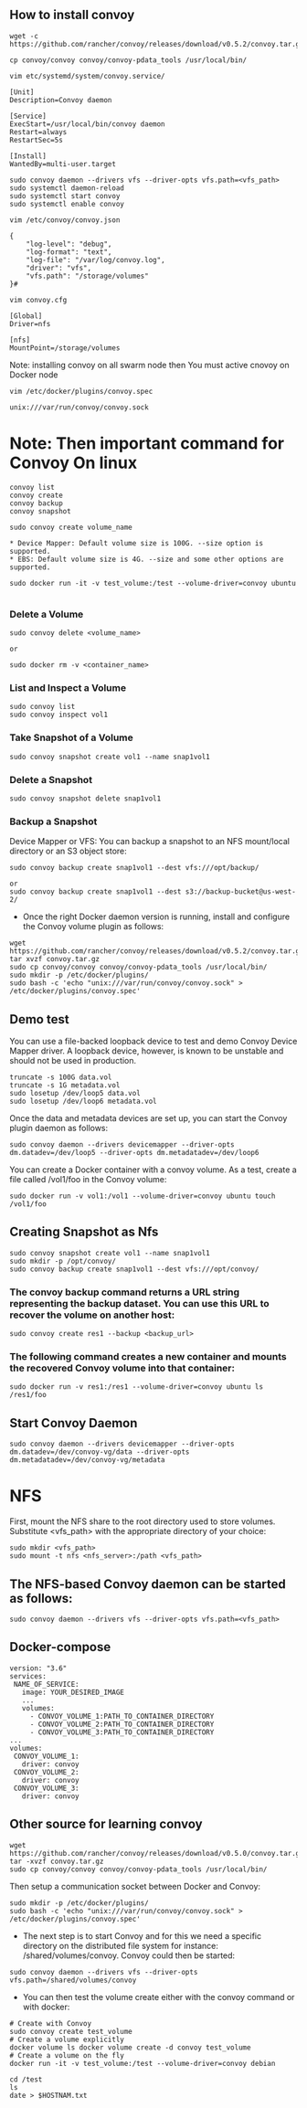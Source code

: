 ## How to install convoy

```
wget -c https://github.com/rancher/convoy/releases/download/v0.5.2/convoy.tar.gz

cp convoy/convoy convoy/convoy-pdata_tools /usr/local/bin/

```

```
vim etc/systemd/system/convoy.service/

[Unit]
Description=Convoy daemon

[Service]
ExecStart=/usr/local/bin/convoy daemon
Restart=always
RestartSec=5s

[Install]
WantedBy=multi-user.target
```

```
sudo convoy daemon --drivers vfs --driver-opts vfs.path=<vfs_path>
sudo systemctl daemon-reload
sudo systemctl start convoy
sudo systemctl enable convoy
```

```
vim /etc/convoy/convoy.json

{
    "log-level": "debug",
    "log-format": "text",
    "log-file": "/var/log/convoy.log",
    "driver": "vfs",
    "vfs.path": "/storage/volumes"
}# 
```

```
vim convoy.cfg

[Global]
Driver=nfs

[nfs]
MountPoint=/storage/volumes

```

Note:
installing convoy on all swarm node then You must active cnovoy on Docker node

```
vim /etc/docker/plugins/convoy.spec

unix:///var/run/convoy/convoy.sock
```

# Note: Then important command for Convoy On linux
```
convoy list
convoy create
convoy backup
convoy snapshot
```
```
sudo convoy create volume_name

* Device Mapper: Default volume size is 100G. --size option is supported.
* EBS: Default volume size is 4G. --size and some other options are supported.

sudo docker run -it -v test_volume:/test --volume-driver=convoy ubuntu


```
### Delete a Volume
```
sudo convoy delete <volume_name>

or

sudo docker rm -v <container_name>
```
### List and Inspect a Volume
```
sudo convoy list
sudo convoy inspect vol1
```
### Take Snapshot of a Volume
```
sudo convoy snapshot create vol1 --name snap1vol1
```
### Delete a Snapshot
```
sudo convoy snapshot delete snap1vol1
```

### Backup a Snapshot
Device Mapper or VFS: You can backup a snapshot to an NFS mount/local directory or an S3 object store:
```
sudo convoy backup create snap1vol1 --dest vfs:///opt/backup/

or
sudo convoy backup create snap1vol1 --dest s3://backup-bucket@us-west-2/
```


* Once the right Docker daemon version is running, install and configure the Convoy volume plugin as follows:

```
wget https://github.com/rancher/convoy/releases/download/v0.5.2/convoy.tar.gz
tar xvzf convoy.tar.gz
sudo cp convoy/convoy convoy/convoy-pdata_tools /usr/local/bin/
sudo mkdir -p /etc/docker/plugins/
sudo bash -c 'echo "unix:///var/run/convoy/convoy.sock" > /etc/docker/plugins/convoy.spec'
```

## Demo test
You can use a file-backed loopback device to test and demo Convoy Device Mapper driver. A loopback device, however, is known to be unstable and should not be used in production.

```
truncate -s 100G data.vol
truncate -s 1G metadata.vol
sudo losetup /dev/loop5 data.vol
sudo losetup /dev/loop6 metadata.vol
```
Once the data and metadata devices are set up, you can start the Convoy plugin daemon as follows:

```
sudo convoy daemon --drivers devicemapper --driver-opts dm.datadev=/dev/loop5 --driver-opts dm.metadatadev=/dev/loop6
```
You can create a Docker container with a convoy volume. As a test, create a file called /vol1/foo in the Convoy volume:

```
sudo docker run -v vol1:/vol1 --volume-driver=convoy ubuntu touch /vol1/foo
```

## Creating Snapshot as Nfs
```
sudo convoy snapshot create vol1 --name snap1vol1
sudo mkdir -p /opt/convoy/
sudo convoy backup create snap1vol1 --dest vfs:///opt/convoy/
```

### The convoy backup command returns a URL string representing the backup dataset. You can use this URL to recover the volume on another host:

```
sudo convoy create res1 --backup <backup_url>
```
### The following command creates a new container and mounts the recovered Convoy volume into that container:

```
sudo docker run -v res1:/res1 --volume-driver=convoy ubuntu ls /res1/foo
```

## Start Convoy Daemon

```
sudo convoy daemon --drivers devicemapper --driver-opts dm.datadev=/dev/convoy-vg/data --driver-opts dm.metadatadev=/dev/convoy-vg/metadata
```

# NFS
First, mount the NFS share to the root directory used to store volumes. Substitute <vfs_path> with the appropriate directory of your choice:

```
sudo mkdir <vfs_path>
sudo mount -t nfs <nfs_server>:/path <vfs_path>
```
## The NFS-based Convoy daemon can be started as follows:

```
sudo convoy daemon --drivers vfs --driver-opts vfs.path=<vfs_path>
```


## Docker-compose

```
version: "3.6"
services:
 NAME_OF_SERVICE:
   image: YOUR_DESIRED_IMAGE
   ...
   volumes:
     - CONVOY_VOLUME_1:PATH_TO_CONTAINER_DIRECTORY
     - CONVOY_VOLUME_2:PATH_TO_CONTAINER_DIRECTORY
     - CONVOY_VOLUME_3:PATH_TO_CONTAINER_DIRECTORY
...
volumes:
 CONVOY_VOLUME_1:
   driver: convoy
 CONVOY_VOLUME_2:
   driver: convoy
 CONVOY_VOLUME_3:
   driver: convoy
```



## Other source for learning convoy
```
wget https://github.com/rancher/convoy/releases/download/v0.5.0/convoy.tar.gz
tar -xvzf convoy.tar.gz
sudo cp convoy/convoy convoy/convoy-pdata_tools /usr/local/bin/

```

Then setup a communication socket between Docker and Convoy:

```
sudo mkdir -p /etc/docker/plugins/
sudo bash -c 'echo "unix:///var/run/convoy/convoy.sock" > /etc/docker/plugins/convoy.spec'
```
* The next step is to start Convoy and for this we need a specific directory on the distributed file system for instance: /shared/volumes/convoy. Convoy could then be started:

```
sudo convoy daemon --drivers vfs --driver-opts vfs.path=/shared/volumes/convoy
```

* You can then test the volume create either with the convoy command or with docker:
```
# Create with Convoy
sudo convoy create test_volume
# Create a volume explicitly
docker volume ls docker volume create -d convoy test_volume
# Create a volume on the fly
docker run -it -v test_volume:/test --volume-driver=convoy debian

cd /test
ls
date > $HOSTNAM.txt
```

